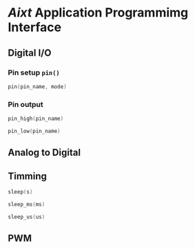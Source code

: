 # **_Aixt_** Application Programmimg Interface

## Digital I/O
### Pin setup `pin()`
```go
pin(pin_name, mode)
```
### Pin output
```go
pin_high(pin_name)
```
```go
pin_low(pin_name)
```
## Analog to Digital

## Timming
```go
sleep(s)
```
```go
sleep_ms(ms)
```
```go
sleep_us(us)
```
## PWM


